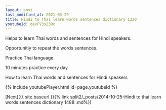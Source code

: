 ```yaml
---
layout: post
last_modified_at: 2021-03-29
title: Hindi to Thai learn words sentences dictionary 1320 
youtubeId: devFV3sZ3Dc
---
```

 
 
Helps to learn Thai words and sentences for Hindi speakers.

Opportunitiy to repeat the words sentences. 

Practice Thai language. 
 
10 minutes practice every day. 
 
How to learn Thai words and sentences for Hindi speakers 
 
{% include youtubePlayer.html id=page.youtubeId %}
 
 
[Next]({{ site.baseurl }}{% link  split2/_posts/2014-10-25-Hindi to thai learn words sentences dictionary 1488 .md%})
 
